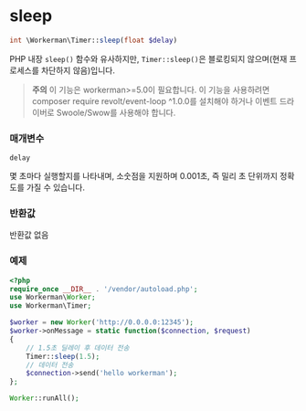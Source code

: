 # sleep
```php
int \Workerman\Timer::sleep(float $delay)
```
PHP 내장 `sleep()` 함수와 유사하지만, `Timer::sleep()`은 블로킹되지 않으며(현재 프로세스를 차단하지 않음)입니다.

> **주의**
> 이 기능은 workerman>=5.0이 필요합니다.
> 이 기능을 사용하려면 composer require revolt/event-loop ^1.0.0를 설치해야 하거나 이벤트 드라이버로 Swoole/Swow를 사용해야 합니다.


### 매개변수
``` delay ```

몇 초마다 실행할지를 나타내며, 소숫점을 지원하며 0.001초, 즉 밀리 초 단위까지 정확도를 가질 수 있습니다.

### 반환값
반환값 없음

### 예제

```php
<?php
require_once __DIR__ . '/vendor/autoload.php';
use Workerman\Worker;
use Workerman\Timer;

$worker = new Worker('http://0.0.0.0:12345');
$worker->onMessage = static function($connection, $request)
{
    // 1.5초 딜레이 후 데이터 전송
    Timer::sleep(1.5);
    // 데이터 전송
    $connection->send('hello workerman');
};

Worker::runAll();
```
